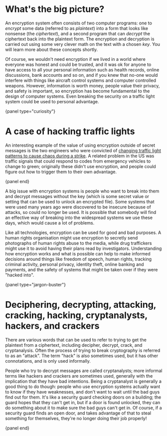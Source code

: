 # What's the big picture?

An encryption system often consists of two computer programs: one to *encrypt* some data (referred to as *plaintext*) into a form that looks like nonsense (the *ciphertext*), and a second program that can *decrypt* the ciphertext back into the plaintext form.
The encryption and decryption is carried out using some very clever math on the text with a chosen *key*.
You will learn more about these concepts shortly.

Of course, we wouldn't need encryption if we lived in a world where everyone was honest and could be trusted, and it was ok for anyone to have access to all your personal information such as health records, online discussions, bank accounts and so on, and if you knew that no-one would interfere with things like aircraft control systems and computer controlled weapons.
However, information is worth money, people value their privacy, and safety is important, so encryption has become fundamental to the design of computer systems.
Even breaking the security on a traffic light system could be used to personal advantage.

{panel type="curiosity"}

# A case of hacking traffic lights

An interesting example of the value of using encryption outside of secret messages is the two engineers who were convicted of [changing traffic light patterns to cause chaos during a strike](http://latimesblogs.latimes.com/lanow/2009/12/engineers-who-hacked-in-la-traffic-signal-computers-jamming-traffic-sentenced.html).
A related problem in the US was traffic signals that could respond to codes from emergency vehicles to change to green; originally these didn't use encryption, and people could figure out how to trigger them to their own advantage.

{panel end}

A big issue with encryption systems is people who want to break into them and decrypt messages without the key (which is some secret value or setting that can be used to unlock an encrypted file).
Some systems that were used many years ago were discovered to be insecure because of attacks, so could no longer be used.
It is possible that somebody will find an effective way of breaking into the widespread systems we use these days, which would cause a lot of problems.

Like all technologies, encryption can be used for good and bad purposes.
A human rights organisation might use encryption to secretly send photographs of human rights abuse to the media, while drug traffickers might use it to avoid having their plans read by investigators.
Understanding how encryption works and what is possible can help to make informed decisions around things like freedom of speech, human rights, tracking criminal activity, personal privacy, identity theft, online banking and payments, and the safety of systems that might be taken over if they were "hacked into".

{panel type="jargon-buster"}

# Deciphering, decrypting, attacking, cracking, hacking, cryptanalysts, hackers, and crackers

There are various words that can be used to refer to trying to get the plaintext from a ciphertext, including decipher, decrypt, crack, and cryptanalysis.
Often the process of trying to break cryptography is referred to as an "attack".
The term "hack" is also sometimes used, but it has other connotations, and is only used informally.

People who try to decrypt messages are called cryptanalysts; more informal terms like hackers and crackers are sometimes used, generally with the implication that they have bad intentions.
Being a cryptanalyst is generally a good thing to do though: people who use encryption systems actually want to know if they have weaknesses, and don't want to wait until the bad guys find out for them.
It's like a security guard checking doors on a building; the guard hopes that they can't get in, but if a door is found unlocked, they can do something about it to make sure the bad guys can't get in.
Of course, if a security guard finds an open door, and takes advantage of that to steal something for themselves, they're no longer doing their job properly!

{panel end}
